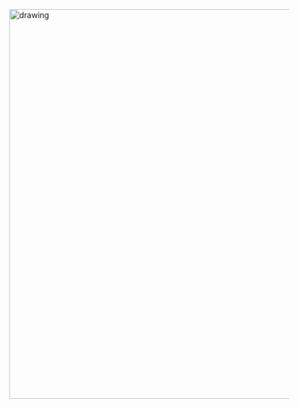 <img src="https://user-images.githubusercontent.com/73767256/120907507-6fbc1f00-c638-11eb-9d9b-8f866a07375f.gif"   alt="drawing" width =700>
